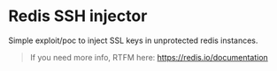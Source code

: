 # Redis SSH injector

Simple exploit/poc to inject SSL keys in unprotected redis instances.

> If you need more info, RTFM here: https://redis.io/documentation
